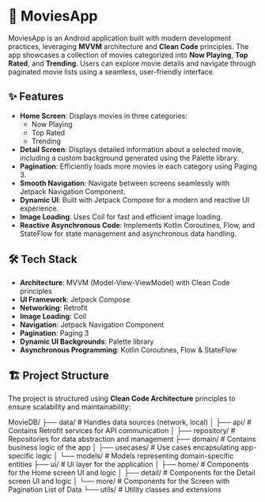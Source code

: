 # 🎥 MoviesApp

MoviesApp is an Android application built with modern development practices, leveraging **MVVM** architecture and **Clean Code** principles. The app showcases a collection of movies categorized into **Now Playing**, **Top Rated**, and **Trending**. Users can explore movie details and navigate through paginated movie lists using a seamless, user-friendly interface.

## ✨ Features

- **Home Screen**: Displays movies in three categories:
    - Now Playing
    - Top Rated
    - Trending
- **Detail Screen**: Displays detailed information about a selected movie, including a custom background generated using the Palette library.
- **Pagination**: Efficiently loads more movies in each category using Paging 3.
- **Smooth Navigation**: Navigate between screens seamlessly with Jetpack Navigation Component.
- **Dynamic UI**: Built with Jetpack Compose for a modern and reactive UI experience.
- **Image Loading**: Uses Coil for fast and efficient image loading.
- **Reactive Asynchronous Code**: Implements Kotlin Coroutines, Flow, and StateFlow for state management and asynchronous data handling.

## 🛠️ Tech Stack

- **Architecture**: MVVM (Model-View-ViewModel) with Clean Code principles
- **UI Framework**: Jetpack Compose
- **Networking**: Retrofit
- **Image Loading**: Coil
- **Navigation**: Jetpack Navigation Component
- **Pagination**: Paging 3
- **Dynamic UI Backgrounds**: Palette library
- **Asynchronous Programming**: Kotlin Coroutines, Flow & StateFlow

## 🏗️ Project Structure

The project is structured using **Clean Code Architecture** principles to ensure scalability and maintainability:

MovieDB/
├── data/                 # Handles data sources (network, local)
│   ├── api/              # Contains Retrofit services for API communication
│   ├── repository/       # Repositories for data abstraction and management
├── domain/               # Contains business logic of the app
│   ├── usecases/         # Use cases encapsulating app-specific logic
│   └── models/           # Models representing domain-specific entities
├── ui/                   # UI layer for the application
│   ├── home/             # Components for the Home screen UI and logic
│   ├── detail/           # Components for the Detail screen UI and logic
│   └── more/             # Components for the Screen with Pagination List of Data
└── utils/                # Utility classes and extensions